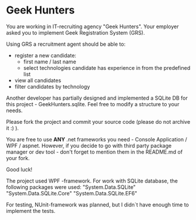 # Geek Hunters

You are working in IT-recruiting agency "Geek Hunters". Your employer asked you to implement Geek Registration System
(GRS). 

Using GRS a recruitment agent should be able to:
  - register a new candidate:
     - first name / last name
     - select technologies candidate has experience in from the predefined list 
  - view all candidates
  - filter candidates by technology


Another developer has partially designed and implemented a
SQLite DB for this project - GeekHunters.sqlite. Feel free to modify a structure to
your needs.

Please fork the project and commit your source code (please do not archive it :) ).

You are free to use **ANY** .net frameworks you need -
Console Application / WPF / aspnet. However, if you decide to go with third
party package manager or dev tool - don't forget to mention them in the
README.md of your fork.

Good luck!

The project used WPF -framework. For work with SQLite database, the following packages were used:
"System.Data.SQLite"
"System.Data.SQLite.Core"
"System.Data.SQLite.EF6"

For testing, NUnit-framework was planned, but I didn`t have enough time to implement the tests.


